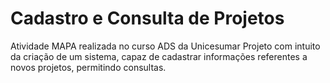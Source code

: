 # Cadastro e Consulta de Projetos
 Atividade MAPA realizada no curso ADS da Unicesumar
 Projeto com intuito da criação de um sistema, capaz de cadastrar informações referentes a novos projetos, permitindo consultas.
